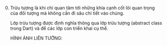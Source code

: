 0. Trừu tượng là khi chỉ quan tâm tới những khía cạnh cốt lõi quan trọng của đối tượng mà không cần đi sâu chi
   tiết vào chúng.

   Lớp trừu tượng được định nghĩa thông qua lớp trừu tượng (abstract class trong Dart) và để các lớp con triển
   khai cụ thể.

   HÌNH ẢNH LIÊN TƯỞNG:
